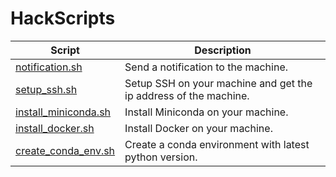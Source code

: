 # HackScripts

| Script | Description |
| --- | --- |
| [notification.sh](/other/notification.sh) | Send a notification to the machine. | 
| [setup_ssh.sh](/setup/setup_ssh.sh) | Setup SSH on your machine and get the ip address of the machine. |
| [install_miniconda.sh](/setup/install_miniconda.sh) | Install Miniconda on your machine. |
| [install_docker.sh](/setup/install_docker.sh) | Install Docker on your machine. | [install_docker.sh](/setup/install_docker.sh) |
| [create_conda_env.sh](/setup/create_conda_env.sh) | Create a conda environment with latest python version. |


